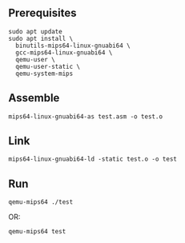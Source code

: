 ## Prerequisites

```
sudo apt update
sudo apt install \
  binutils-mips64-linux-gnuabi64 \
  gcc-mips64-linux-gnuabi64 \
  qemu-user \
  qemu-user-static \
  qemu-system-mips
```

## Assemble
```
mips64-linux-gnuabi64-as test.asm -o test.o 
```

## Link
```
mips64-linux-gnuabi64-ld -static test.o -o test
```

## Run
```
qemu-mips64 ./test
```
OR:
```
qemu-mips64 test
```



